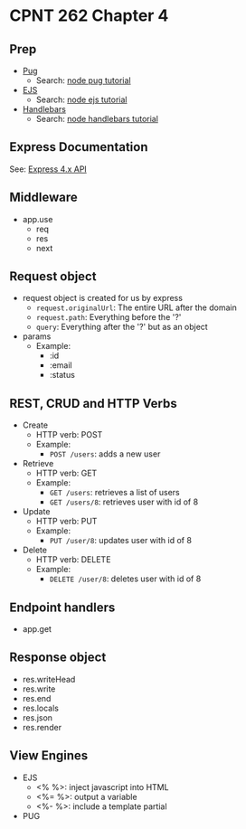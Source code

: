 # CPNT 262 Chapter 4
## Prep
- [Pug](https://pugjs.org/api/getting-started.html)
  - Search: [node pug tutorial](https://www.google.com/search?q=node+pug+tutorial)
- [EJS](https://ejs.co/)
  - Search: [node ejs tutorial](https://www.google.com/search?q=node+ejs+tutorial)
- [Handlebars](https://handlebarsjs.com/)
  - Search: [node handlebars tutorial](https://www.google.com/search?q=node+handlebars+tutorial)

## Express Documentation
See: [Express 4.x API](https://expressjs.com/en/api.html)

## Middleware
- app.use
  - req
  - res
  - next

## Request object
- request object is created for us by express
  - `request.originalUrl`: The entire URL after the domain
  - `request.path`: Everything before the '?'
  - `query`: Everything after the '?' but as an object
- params
  - Example:
    - :id
    - :email
    - :status

## REST, CRUD and HTTP Verbs
- Create
  - HTTP verb: POST
  - Example:
    - `POST /users`: adds a new user
- Retrieve
  - HTTP verb: GET
  - Example: 
    - `GET /users`: retrieves a list of users
    - `GET /users/8`: retrieves user with id of 8
- Update
  - HTTP verb: PUT
  - Example:
    - `PUT /user/8`: updates user with id of 8
- Delete
  - HTTP verb: DELETE
  - Example:
    - `DELETE /user/8`: deletes user with id of 8

## Endpoint handlers
- app.get

## Response object
- res.writeHead
- res.write
- res.end
- res.locals
- res.json
- res.render

## View Engines
- EJS
  - <% %>: inject javascript into HTML
  - <%= %>: output a variable
  - <%- %>: include a template partial
- PUG